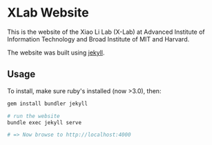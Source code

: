 # XLab Website

This is the website of the Xiao Li Lab (X-Lab) at Advanced Institute of Information Technology and Broad Institute of MIT and Harvard.

The website was built using [jekyll](https://jekyllrb.com).

## Usage

To install, make sure ruby's installed (now >3.0), then:

```sh
gem install bundler jekyll

# run the website
bundle exec jekyll serve

# => Now browse to http://localhost:4000
```
